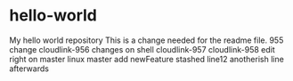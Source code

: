 # hello-world
My hello world repository
This is a change needed for the readme file.
955 change
cloudlink-956
changes on shell
cloudlink-957
cloudlink-958
edit right on master
linux master
add newFeature
stashed
line12
anotherish line
afterwards
